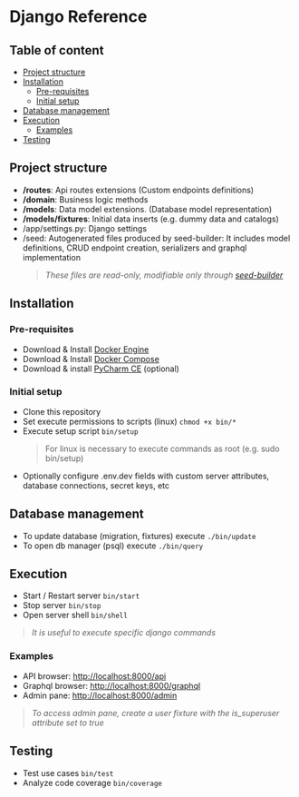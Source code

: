 # Django Reference

## Table of content

-   [Project structure](#project-structure)
-   [Installation](#installation)
    -   [Pre-requisites](#pre-requisites)
    -   [Initial setup](#initial-setup)
-   [Database management](#database-management)
-   [Execution](#execution)
    -   [Examples](#examples)
-   [Testing](#testing)
    

## Project structure

-   **/routes**: Api routes extensions (Custom endpoints definitions)
-   **/domain**: Business logic methods
-   **/models**: Data model extensions. (Database model representation)
-   **/models/fixtures**: Initial data inserts (e.g. dummy data and catalogs)
-   /app/settings.py: Django settings
-   /seed: Autogenerated files produced by seed-builder: It includes model definitions, CRUD endpoint creation, serializers and graphql implementation
    >   *These files are *read-only*, modifiable only through [seed-builder](./060_seed_builder.md)*


## Installation

### Pre-requisites

-   Download & Install [Docker Engine](https://docs.docker.com/engine/install/)
-   Download & Install [Docker Compose](https://docs.docker.com/compose/install/)
-   Download & install [PyCharm CE](https://www.jetbrains.com/pycharm/download/) (optional)

### Initial setup

-   Clone this repository
-   Set execute permissions to scripts (linux) `chmod +x bin/*`
-   Execute setup script `bin/setup`
    >   For linux is necessary to execute commands as root (e.g. sudo bin/setup)
-   Optionally configure .env.dev fields with custom server attributes, database connections, secret keys, etc

## Database management

-   To update database (migration, fixtures) execute `./bin/update`
-   To open db manager (psql) execute `./bin/query`


## Execution

-   Start / Restart server `bin/start`
-   Stop server `bin/stop`
-   Open server shell `bin/shell`
>   *It is useful to execute specific django commands*

### Examples

-   API browser: [http://localhost:8000/api](http://localhost:8000/api)
-   Graphql browser: [http://localhost:8000/graphql](http://localhost:8000/graphql)
-   Admin pane: [http://localhost:8000/admin](http://localhost:8000/admin)
>   *To access admin pane, create a user fixture with the *is_superuser* attribute set to true*

## Testing

-   Test use cases `bin/test`
-   Analyze code coverage `bin/coverage`